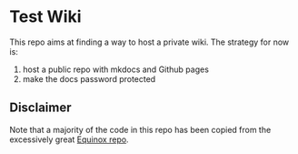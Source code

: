 # Test Wiki


This repo aims at finding a way to host a private wiki. The strategy for now is:
1. host a public repo with mkdocs and Github pages
2. make the docs password protected


## Disclaimer

Note that a majority of the code in this repo has been copied from the excessively great [Equinox repo](https://github.com/patrick-kidger/equinox).



